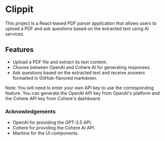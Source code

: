 # Clippit

This project is a React-based PDF parser application that allows users 
to upload a PDF and ask questions based on the extracted text using AI 
services. 

## Features
- Upload a PDF file and extract its text content.
- Choose between OpenAI and Cohere AI for generating responses.
- Ask questions based on the extracted text and receive answers formatted in GitHub-flavored markdown.


Note: You will need to enter your own API key 
to use the corresponding feature. 
You can generate the OpenAI API key from OpenAI's platform 
and the Cohere API key from Cohere's dashboard.

### Acknowledgements
- OpenAI for providing the GPT-3.5 API.
- Cohere for providing the Cohere AI API.
- Mantine for the UI components.